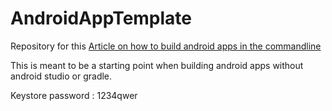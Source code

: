 # AndroidAppTemplate


Repository for this [Article on how to build android apps in the commandline](https://jnjenga.com/articles/compile-and-run-android-app-in-the-commandline/)

This is meant to be a starting point when building android apps without android studio or gradle.

Keystore password : 1234qwer

